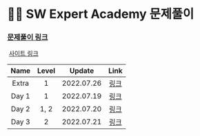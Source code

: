 # 🧑‍💻 SW Expert Academy 문제풀이

### [문제풀이 링크](./문제풀이)

​				[사이트 링크](https://swexpertacademy.com/main/main.do)

| Name  | Level |   Update   |           Link           |
| :---: | :---: | :--------: | :----------------------: |
| Extra |   1   | 2022.07.26 | [링크](./문제풀이/extra) |
| Day 1 |   1   | 2022.07.19 | [링크](./문제풀이/Day_1) |
| Day 2 | 1, 2  | 2022.07.20 | [링크](./문제풀이/Day_2) |
| Day 3 |   2   | 2022.07.21 | [링크](./문제풀이/Day_3) |

